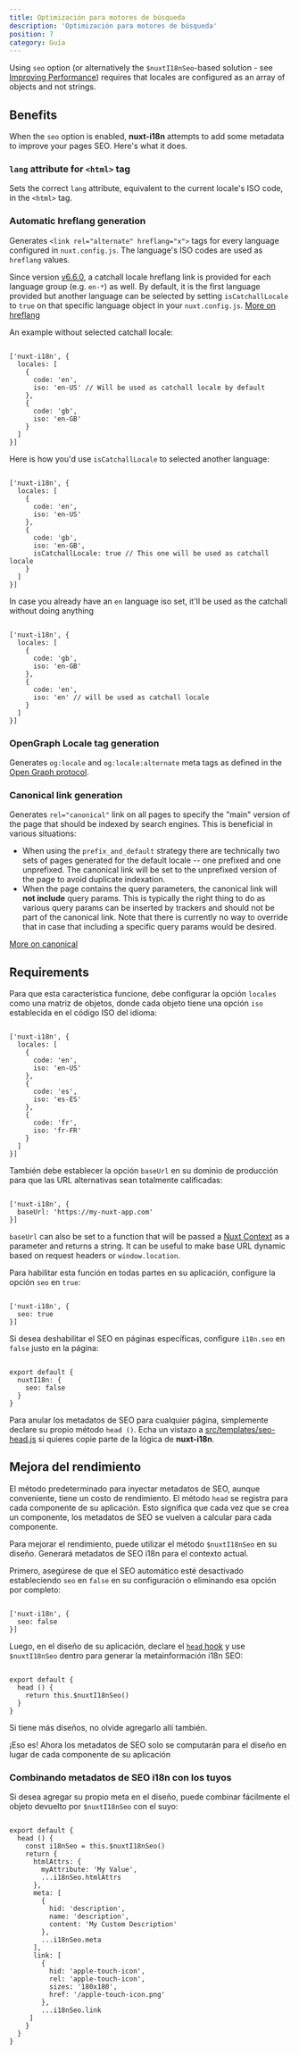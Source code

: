 ```yaml
---
title: Optimización para motores de búsqueda
description: 'Optimización para motores de búsqueda'
position: 7
category: Guía
---
```


<alert type="info">

Using `seo` option (or alternatively the `$nuxtI18nSeo`-based solution - see [Improving Performance](#improving-performance)) requires that locales are configured as an array of objects and not strings.

</alert>

## Benefits

When the `seo` option is enabled, **nuxt-i18n** attempts to add some metadata to improve your pages SEO. Here's what it does.

### `lang` attribute for `<html>` tag

  Sets the correct `lang` attribute, equivalent to the current locale's ISO code, in the `<html>` tag.

### Automatic hreflang generation

  Generates `<link rel="alternate" hreflang="x">` tags for every language configured in `nuxt.config.js`. The language's ISO codes are used as `hreflang` values.

  Since version [v6.6.0](https://github.com/nuxt-community/i18n-module/releases/tag/v6.6.0), a catchall locale hreflang link is provided for each language group (e.g. `en-*`) as well. By default, it is the first language provided but another language can be selected by setting `isCatchallLocale` to `true` on that specific language object in your `nuxt.config.js`. [More on hreflang](https://support.google.com/webmasters/answer/189077)

An example without selected catchall locale:

```js{}[nuxt.config.js]

['nuxt-i18n', {
  locales: [
    {
      code: 'en',
      iso: 'en-US' // Will be used as catchall locale by default
    },
    {
      code: 'gb',
      iso: 'en-GB'
    }
  ]
}]
```

Here is how you'd use `isCatchallLocale` to selected another language:

```js{}[nuxt.config.js]

['nuxt-i18n', {
  locales: [
    {
      code: 'en',
      iso: 'en-US'
    },
    {
      code: 'gb',
      iso: 'en-GB',
      isCatchallLocale: true // This one will be used as catchall locale
    }
  ]
}]
```

  In case you already have an `en` language iso set, it'll be used as the catchall without doing anything

```js{}[nuxt.config.js]

['nuxt-i18n', {
  locales: [
    {
      code: 'gb',
      iso: 'en-GB'
    },
    {
      code: 'en',
      iso: 'en' // will be used as catchall locale
    }
  ]
}]
```

### OpenGraph Locale tag generation

Generates `og:locale` and `og:locale:alternate` meta tags as defined in the [Open Graph protocol](http://ogp.me/#optional).

### Canonical link generation

Generates `rel="canonical"` link on all pages to specify the "main" version of the page that should be indexed by search engines. This is beneficial in various situations:
  - When using the `prefix_and_default` strategy there are technically two sets of pages generated for the default locale -- one prefixed and one unprefixed. The canonical link will be set to the unprefixed version of the page to avoid duplicate indexation.
  - When the page contains the query parameters, the canonical link will **not include** query params. This is typically the right thing to do as various query params can be inserted by trackers and should not be part of the canonical link. Note that there is currently no way to override that in case that including a specific query params would be desired.

[More on canonical](https://support.google.com/webmasters/answer/182192#dup-content)

## Requirements

Para que esta característica funcione, debe configurar la opción `locales` como una matriz de objetos, donde cada objeto tiene una opción `iso` establecida en el código ISO del idioma:

```js{}[nuxt.config.js]

['nuxt-i18n', {
  locales: [
    {
      code: 'en',
      iso: 'en-US'
    },
    {
      code: 'es',
      iso: 'es-ES'
    },
    {
      code: 'fr',
      iso: 'fr-FR'
    }
  ]
}]
```

También debe establecer la opción  `baseUrl` en su dominio de producción para que las URL alternativas sean totalmente calificadas:

```js{}[nuxt.config.js]

['nuxt-i18n', {
  baseUrl: 'https://my-nuxt-app.com'
}]
```

`baseUrl` can also be set to a function that will be passed a [Nuxt Context](https://nuxtjs.org/guides/concepts/context-helpers) as a parameter and returns a string. It can be useful to make base URL dynamic based on request headers or `window.location`.

Para habilitar esta función en todas partes en su aplicación, configure la opción `seo` en `true`:

```js{}[nuxt.config.js]

['nuxt-i18n', {
  seo: true
}]
```

Si desea deshabilitar el SEO en páginas específicas, configure `i18n.seo` en `false` justo en la página:

```js{}[pages/about.vue]

export default {
  nuxtI18n: {
    seo: false
  }
}
```

Para anular los metadatos de SEO para cualquier página, simplemente declare su propio método `head ()`. Echa un vistazo a [src/templates/seo-head.js](https://github.com/nuxt-community/i18n-module/blob/master/src/templates/seo-head.js) si quieres copie parte de la lógica de  **nuxt-i18n**.

## Mejora del rendimiento

El método predeterminado para inyectar metadatos de SEO, aunque conveniente, tiene un costo de rendimiento.
El método `head` se registra para cada componente de su aplicación.
Esto significa que cada vez que se crea un componente, los metadatos de SEO se vuelven a calcular para cada componente.

Para mejorar el rendimiento, puede utilizar el método `$nuxtI18nSeo` en su diseño. Generará metadatos de SEO i18n para el contexto actual.

Primero, asegúrese de que el SEO automático esté desactivado estableciendo `seo` en `false` en su configuración o eliminando esa opción por completo:

```js{}[nuxt.config.js]

['nuxt-i18n', {
  seo: false
}]
```

Luego, en el diseño de su aplicación, declare el [`head` hook](https://nuxtjs.org/guides/features/meta-tags-seo) y use `$nuxtI18nSeo` dentro para generar la metainformación i18n SEO:

```js{}[layouts/default.vue]

export default {
  head () {
    return this.$nuxtI18nSeo()
  }
}
```

Si tiene más diseños, no olvide agregarlo allí también.

¡Eso es! Ahora los metadatos de SEO solo se computarán para el diseño en lugar de cada componente de su aplicación

### Combinando metadatos de SEO i18n con los tuyos

Si desea agregar su propio meta en el diseño, puede combinar fácilmente el objeto devuelto por `$nuxtI18nSeo` con el suyo:

```js{}[layouts/default.vue]

export default {
  head () {
    const i18nSeo = this.$nuxtI18nSeo()
    return {
      htmlAttrs: {
        myAttribute: 'My Value',
        ...i18nSeo.htmlAttrs
      },
      meta: [
        {
          hid: 'description',
          name: 'description',
          content: 'My Custom Description'
        },
        ...i18nSeo.meta
      ],
      link: [
        {
          hid: 'apple-touch-icon',
          rel: 'apple-touch-icon',
          sizes: '180x180',
          href: '/apple-touch-icon.png'
        },
        ...i18nSeo.link
     ]
    }
  }
}
```
